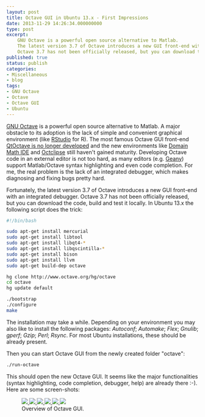 ```yaml
---
layout: post
title: Octave GUI in Ubuntu 13.x - First Impressions
date: 2013-11-29 14:26:34.000000000
type: post
excerpt: 
    GNU Octave is a powerful open source alternative to Matlab. 
    The latest version 3.7 of Octave introduces a new GUI front-end with an integrated debugger. 
    Octave 3.7 has not been officially released, but you can download the code, build and test it locally ...
published: true
status: publish
categories:
- Miscellaneous
- blog
tags:
- GNU Octave
- Octave
- Octave GUI
- Ubuntu
---
```


[GNU Octave](http://www.gnu.org/software/octave/) is a powerful open source alternative to Matlab. 
A major obstacle to its adoption is the lack of simple and convenient graphical environment 
(like [RStudio](http://www.rstudio.com/) for R). The most famous Octave GUI front-end 
[QtOctave is no longer developed](https://sites.google.com/site/davidecittaro/apple-stuff/qtoctavenomoresupported) 
and the new environments like [Domain Math IDE](https://sites.google.com/site/domainmathide/) and 
[Octclipse](http://sourceforge.net/projects/octclipse/) still haven't gained maturity. 
Developing Octave code in an external editor is not too hard, as many editors (e.g. [Geany](http://www.geany.org/)) 
support Matlab/Octave syntax highlighting and even code completion. For me, the real problem is the lack of 
an integrated debugger, which makes diagnosing and fixing bugs pretty hard.

Fortunately, the latest version 3.7 of Octave introduces a new GUI front-end with an integrated debugger. 
Octave 3.7 has not been officially released, but you can download the code, build and test it locally. 
In Ubuntu 13.x the following script does the trick:

```bash
#!/bin/bash

sudo apt-get install mercurial
sudo apt-get install libtool
sudo apt-get install libqt4-*
sudo apt-get install libqscintilla-*
sudo apt-get install bison
sudo apt-get install llvm
sudo apt-get build-dep octave

hg clone http://www.octave.org/hg/octave
cd octave
hg update default

./bootstrap
./configure
make
```

The installation may take a while. Depending on your environment you may also like to install the following packages: 
*Autoconf*; *Automake*; *Flex*; *Gnulib*; *gperf*; *Gzip*; *Perl*; *Rsync*. For most Ubuntu installations, these should 
be already present.

Then you can start Octave GUI from the newly created folder "octave":

```bash
./run-octave
```

This should open the new Octave GUI. It seems like the major functionalities (syntax highlighting, code completion, debugger, help) 
are already there :-). Here are some screen-shots:

<!-------------------------------------------- Image Galery -------------------------------------------->
<figure class="third">
    <a class="image-popup-fit-width" 
        href="/images/blog/Octave GUI in Ubuntu 13.x - First Impressions/1-welcome-screen.png" 
        title="Welcome Screen.">
        <img src="/images/blog/Octave GUI in Ubuntu 13.x - First Impressions/1-welcome-screen.png">
    </a>
    <a class="image-popup-fit-width" 
        href="/images/blog/Octave GUI in Ubuntu 13.x - First Impressions/2-command-window.png" 
        title='A standard terminal for invoking commands. Session variables are listed in the "Workspace" panel'>
        <img src="/images/blog/Octave GUI in Ubuntu 13.x - First Impressions/2-command-window.png">
    </a>
    <a class="image-popup-fit-width" 
        href="/images/blog/Octave GUI in Ubuntu 13.x - First Impressions/3-text-editor-and-automcomplete1.png" 
        title="The code editor offers code completion.">
        <img src="/images/blog/Octave GUI in Ubuntu 13.x - First Impressions/3-text-editor-and-automcomplete1.png">
    </a>
    <a class="image-popup-fit-width" 
        href="/images/blog/Octave GUI in Ubuntu 13.x - First Impressions/4-graphics.png" 
        title="Graphics.">
        <img src="/images/blog/Octave GUI in Ubuntu 13.x - First Impressions/4-graphics.png">
    </a>
    <a class="image-popup-fit-width" 
        href="/images/blog/Octave GUI in Ubuntu 13.x - First Impressions/5-debugging.png" 
        title="Debugging! The breakpoint is in red, the yellow arrow indicates curren line in the code.">
        <img src="/images/blog/Octave GUI in Ubuntu 13.x - First Impressions/5-debugging.png">
    </a>
    <a class="image-popup-fit-width" 
        href="/images/blog/Octave GUI in Ubuntu 13.x - First Impressions/6-documentation.png" 
        title="The documentation/help is organised hierarchically.">
        <img src="/images/blog/Octave GUI in Ubuntu 13.x - First Impressions/6-documentation.png">
    </a>
    <figcaption>Overview of Octave GUI.</figcaption>
</figure>
<!-------------------------------------------- Image Galery -------------------------------------------->

